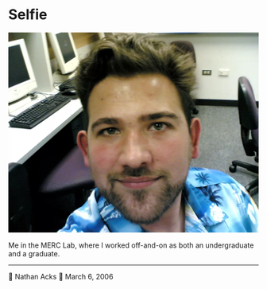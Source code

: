 # Selfie

![A selfie of myself in the UCD MERC Lab. I’m wearing a shockingly blue Hawaiian shirt](assets/fff1306c143568e9c6ee4a580207f4fe.webp)

Me in the MERC Lab, where I worked off-and-on as both an undergraduate and a graduate.

- - - -

👤 Nathan Acks
📅 March 6, 2006
